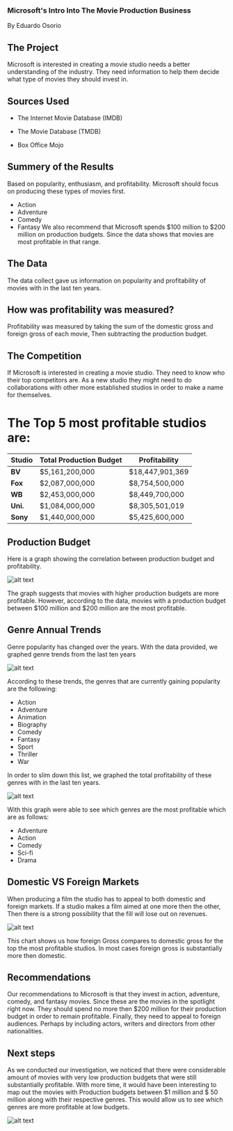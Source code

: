 ### Microsoft's Intro Into The Movie Production Business
By Eduardo Osorio

## The Project
Microsoft is interested in creating a movie studio needs a better understanding 
of the industry. They need information to help them decide what type of movies 
they should invest in.

## Sources Used
* The Internet Movie Database (IMDB)

* The Movie Database (TMDB)

* Box Office Mojo


## Summery of the Results 
Based on popularity, enthusiasm, and profitability. Microsoft should focus on 
producing these types of movies first.
* Action
* Adventure
* Comedy 
* Fantasy
We also recommend that Microsoft spends $100 million to $200 million on 
production budgets. Since the data shows that movies are most profitable in that
range.

## The Data
The data collect gave us information on popularity and profitability of movies 
with in the last ten years.

## How was profitability was measured?
Profitability was measured by taking the sum of the domestic gross and foreign 
gross of each movie, Then subtracting the production budget. 

## The Competition
If Microsoft is interested in creating a movie studio. They need to know who 
their top competitors are. As a new studio they might need to do collaborations 
with other more established studios in order to make a name for themselves.

# The Top 5 most profitable studios are:

Studio | Total Production Budget | Profitability
--- | --- | ---
**BV** | $5,161,200,000 | $18,447,901,369
**Fox** | $2,087,000,000 | $8,754,500,000
**WB** | $2,453,000,000 | $8,449,700,000
**Uni.** | $1,084,000,000 | $8,305,501,019
**Sony** | $1,440,000,000 | $5,425,600,000

## Production Budget 

Here is a graph showing the correlation between production budget and 
profitability.

![alt text](https://github.com/Eduardoosorio23/Mod1_Project/blob/master/Main%20Project%20file/images_EO/Profitability%20distplot.png?raw=true "Profitability Distplot")

The graph suggests that movies with higher production budgets are more profitable.
However, according to the data, movies with a production budget between $100 million
and $200 million are the most profitable.

## Genre Annual Trends
Genre popularity has changed over the years. With the data provided, we graphed 
genre trends from the last ten years

![alt text](https://github.com/Eduardoosorio23/Mod1_Project/blob/master/Main%20Project%20file/images_EO/Genre%20Trends.png?raw=true "Genre Trends")

According to these trends, the genres that are currently gaining popularity are
the following: 
* Action
* Adventure
* Animation
* Biography
* Comedy
* Fantasy 
* Sport
* Thriller
* War

In order to slim down this list, we graphed the total profitability of these genres 
with in the last ten years.

![alt text](https://github.com/Eduardoosorio23/Mod1_Project/blob/master/Main%20Project%20file/images_EO/genre%20profitability.png?raw=true "Genre Profitability")

With this graph were able to see which genres are the most profitable which are 
as follows:
* Adventure
* Action
* Comedy
* Sci-fi
* Drama

## Domestic VS Foreign Markets 

When producing a film the studio has to appeal to both domestic and foreign 
markets. If a studio makes a film aimed at one more then the other, Then
there is a strong possibility that the fill will lose out on revenues.

![alt text](https://github.com/Eduardoosorio23/Mod1_Project/blob/master/Main%20Project%20file/images_EO/Most%20profitable%20studios.png?raw=true "Studio Gross")

This chart shows us how foreign Gross compares to domestic gross for the top the
most profitable studios. In most cases foreign gross is substantially more then 
domestic.

## Recommendations

Our recommendations to Microsoft is that they invest in action, adventure, comedy,
and fantasy movies. Since these are the movies in the spotlight right now.
They should spend no more then $200 million for their production budget in order 
to remain profitable. Finally, they need to appeal to foreign audiences. Perhaps 
by including actors, writers and directors from other 
nationalities.

## Next steps

As we conducted our investigation, we noticed that there were considerable amount
of movies with very low production budgets that were still substantially profitable. 
With more time, it would have been interesting to map out the movies with Production
budgets between $1 million and $ 50 million along with their respective genres.
This would allow us to see which genres are more profitable at low budgets.

![alt text](https://github.com/Eduardoosorio23/Mod1_Project/blob/master/Main%20Project%20file/images_EO/jointplot.png?raw=true "jointplot")